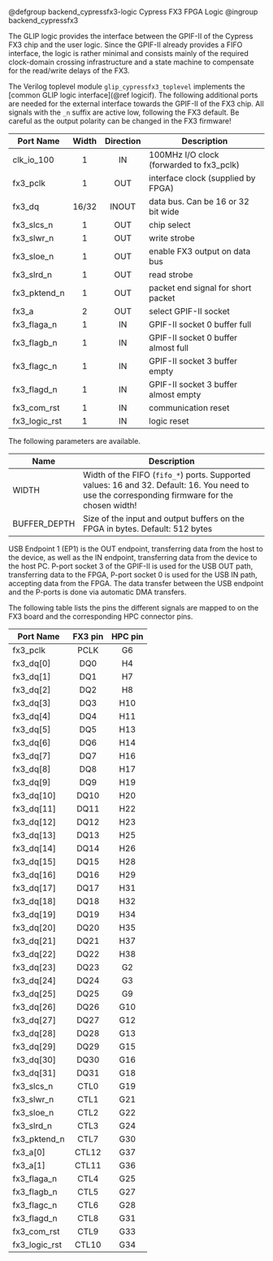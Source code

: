 @defgroup backend_cypressfx3-logic Cypress FX3 FPGA Logic
@ingroup backend_cypressfx3

The GLIP logic provides the interface between the GPIF-II of the Cypress FX3 chip
and the user logic. Since the GPIF-II already provides a FIFO interface, the
logic is rather minimal and consists mainly of the required clock-domain crossing
infrastructure and a state machine to compensate for the read/write delays of
the FX3.

The Verilog toplevel module `glip_cypressfx3_toplevel` implements the
[common GLIP logic interface](@ref logicif). The following additional ports are
needed for the external interface towards the GPIF-II of the FX3 chip. All
signals with the `_n` suffix are active low, following the FX3 default. Be
careful as the output polarity can be changed in the FX3 firmware!

| Port Name     | Width    | Direction | Description                                |
|---------------|:--------:|:---------:|--------------------------------------------|
| clk_io_100    | 1        | IN        | 100MHz I/O clock (forwarded to fx3_pclk)   |
| fx3_pclk      | 1        | OUT       | interface clock (supplied by FPGA)         |
| fx3_dq        | 16/32    | INOUT     | data bus. Can be 16 or 32 bit wide         |
| fx3_slcs_n    | 1        | OUT       | chip select                                |
| fx3_slwr_n    | 1        | OUT       | write strobe                               |
| fx3_sloe_n    | 1        | OUT       | enable FX3 output on data bus              |
| fx3_slrd_n    | 1        | OUT       | read strobe                                |
| fx3_pktend_n  | 1        | OUT       | packet end signal for short packet         |
| fx3_a         | 2        | OUT       | select GPIF-II socket                      |
| fx3_flaga_n   | 1        | IN        | GPIF-II socket 0 buffer full               |
| fx3_flagb_n   | 1        | IN        | GPIF-II socket 0 buffer almost full        |
| fx3_flagc_n   | 1        | IN        | GPIF-II socket 3 buffer empty              |
| fx3_flagd_n   | 1        | IN        | GPIF-II socket 3 buffer almost empty       |
| fx3_com_rst   | 1        | IN        | communication reset                        |
| fx3_logic_rst | 1        | IN        | logic reset                                |

The following parameters are available.

| Name         | Description                         |
|--------------|-------------------------------------|
| WIDTH        | Width of the FIFO (`fifo_*`) ports. Supported values: 16 and 32. Default: 16. You need to use the corresponding firmware for the chosen width! |
| BUFFER_DEPTH | Size of the input and output buffers on the FPGA in bytes. Default: 512 bytes |


USB Endpoint 1 (EP1) is the OUT endpoint, transferring data from the host to the
device, as well as the IN endpoint, transferring data from the device to the host
PC. P-port socket 3 of the GPIF-II is used for the USB OUT path, transferring
data to the FPGA, P-port socket 0 is used for the USB IN path, accepting data
from the FPGA. The data transfer between the USB endpoint and the P-ports is done
via automatic DMA transfers.

The following table lists the pins the different signals are mapped to on the FX3
board and the corresponding HPC connector pins.

| Port Name     | FX3 pin | HPC pin |
|---------------|:-------:|:-------:|
| fx3_pclk      | PCLK    | G6      |
| fx3_dq[0]     | DQ0     | H4      |
| fx3_dq[1]     | DQ1     | H7      |
| fx3_dq[2]     | DQ2     | H8      |
| fx3_dq[3]     | DQ3     | H10     |
| fx3_dq[4]     | DQ4     | H11     |
| fx3_dq[5]     | DQ5     | H13     |
| fx3_dq[6]     | DQ6     | H14     |
| fx3_dq[7]     | DQ7     | H16     |
| fx3_dq[8]     | DQ8     | H17     |
| fx3_dq[9]     | DQ9     | H19     |
| fx3_dq[10]    | DQ10    | H20     |
| fx3_dq[11]    | DQ11    | H22     |
| fx3_dq[12]    | DQ12    | H23     |
| fx3_dq[13]    | DQ13    | H25     |
| fx3_dq[14]    | DQ14    | H26     |
| fx3_dq[15]    | DQ15    | H28     |
| fx3_dq[16]    | DQ16    | H29     |
| fx3_dq[17]    | DQ17    | H31     |
| fx3_dq[18]    | DQ18    | H32     |
| fx3_dq[19]    | DQ19    | H34     |
| fx3_dq[20]    | DQ20    | H35     |
| fx3_dq[21]    | DQ21    | H37     |
| fx3_dq[22]    | DQ22    | H38     |
| fx3_dq[23]    | DQ23    | G2      |
| fx3_dq[24]    | DQ24    | G3      |
| fx3_dq[25]    | DQ25    | G9      |
| fx3_dq[26]    | DQ26    | G10     |
| fx3_dq[27]    | DQ27    | G12     |
| fx3_dq[28]    | DQ28    | G13     |
| fx3_dq[29]    | DQ29    | G15     |
| fx3_dq[30]    | DQ30    | G16     |
| fx3_dq[31]    | DQ31    | G18     |
| fx3_slcs_n    | CTL0    | G19     |
| fx3_slwr_n    | CTL1    | G21     |
| fx3_sloe_n    | CTL2    | G22     |
| fx3_slrd_n    | CTL3    | G24     |
| fx3_pktend_n  | CTL7    | G30     |
| fx3_a[0]      | CTL12   | G37     |
| fx3_a[1]      | CTL11   | G36     |
| fx3_flaga_n   | CTL4    | G25     |
| fx3_flagb_n   | CTL5    | G27     |
| fx3_flagc_n   | CTL6    | G28     |
| fx3_flagd_n   | CTL8    | G31     |
| fx3_com_rst   | CTL9    | G33     |
| fx3_logic_rst | CTL10   | G34     |

